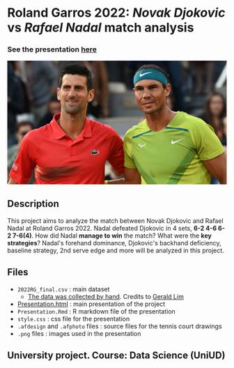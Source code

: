 # Roland Garros 2022: _Novak Djokovic_ vs _Rafael Nadal_ match analysis
### See the presentation [here](https://enrperes.github.io/Data-Science-Project/presentation.html#1)

![Cover image](/cover.jpg)

## Description

This project aims to analyze the match between Novak Djokovic and Rafael Nadal at Roland Garros 2022.
Nadal defeated Djokovic in 4 sets, **6-2 4-6 6-2 7-6(4)**.
How did Nadal **manage to win** the match? What were the **key strategies**?
Nadal's forehand dominance, Djokovic's backhand deficiency, baseline strategy, 2nd serve edge and more will be analyzed in this project.

## Files

- `2022RG_final.csv` : main dataset
    - [The data was collected by hand](https://github.com/glad94/Djokovic-Nadal_RG2022_Data/blob/main/events.csv). Credits to [Gerald Lim](https://glad94.github.io/)
- [Presentation.html](presentation.html) : main presentation of the project
- `Presentation.Rmd` : R markdown file of the presentation
- `style.css` : css file for the presentation
- `.afdesign` and `.afphoto` files : source files for the tennis court drawings
- `.png` files : images used in the presentation

## University project. Course: Data Science (UniUD)
